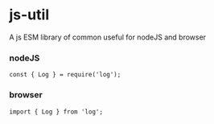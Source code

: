 # js-util

A js ESM library of common useful for nodeJS and browser

### nodeJS

```
const { Log } = require('log');
```

### browser

```
import { Log } from 'log';
```